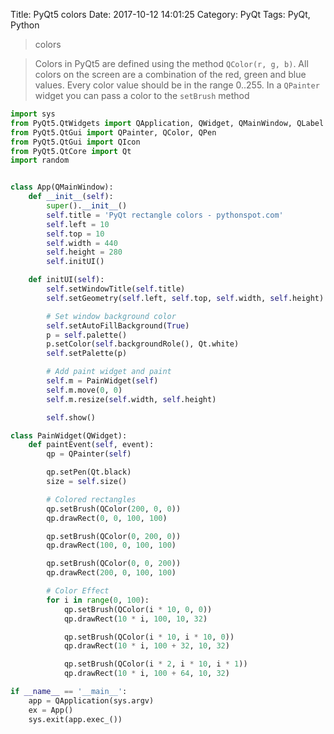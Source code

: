 Title: PyQt5 colors
Date: 2017-10-12 14:01:25
Category: PyQt
Tags: PyQt, Python

> colors

> Colors in PyQt5 are defined using the method `QColor(r, g, b)`. All colors on the screen are a combination of the red, green and blue values. Every color value should be in the range 0..255.
In a `QPainter` widget you can pass a color to the `setBrush` method

```python
import sys
from PyQt5.QtWidgets import QApplication, QWidget, QMainWindow, QLabel
from PyQt5.QtGui import QPainter, QColor, QPen
from PyQt5.QtGui import QIcon
from PyQt5.QtCore import Qt
import random


class App(QMainWindow):
    def __init__(self):
        super().__init__()
        self.title = 'PyQt rectangle colors - pythonspot.com'
        self.left = 10
        self.top = 10
        self.width = 440
        self.height = 280
        self.initUI()

    def initUI(self):
        self.setWindowTitle(self.title)
        self.setGeometry(self.left, self.top, self.width, self.height)

        # Set window background color
        self.setAutoFillBackground(True)
        p = self.palette()
        p.setColor(self.backgroundRole(), Qt.white)
        self.setPalette(p)

        # Add paint widget and paint
        self.m = PainWidget(self)
        self.m.move(0, 0)
        self.m.resize(self.width, self.height)

        self.show()

class PainWidget(QWidget):
    def paintEvent(self, event):
        qp = QPainter(self)

        qp.setPen(Qt.black)
        size = self.size()

        # Colored rectangles
        qp.setBrush(QColor(200, 0, 0))
        qp.drawRect(0, 0, 100, 100)

        qp.setBrush(QColor(0, 200, 0))
        qp.drawRect(100, 0, 100, 100)

        qp.setBrush(QColor(0, 0, 200))
        qp.drawRect(200, 0, 100, 100)

        # Color Effect
        for i in range(0, 100):
            qp.setBrush(QColor(i * 10, 0, 0))
            qp.drawRect(10 * i, 100, 10, 32)

            qp.setBrush(QColor(i * 10, i * 10, 0))
            qp.drawRect(10 * i, 100 + 32, 10, 32)

            qp.setBrush(QColor(i * 2, i * 10, i * 1))
            qp.drawRect(10 * i, 100 + 64, 10, 32)

if __name__ == '__main__':
    app = QApplication(sys.argv)
    ex = App()
    sys.exit(app.exec_())
```

